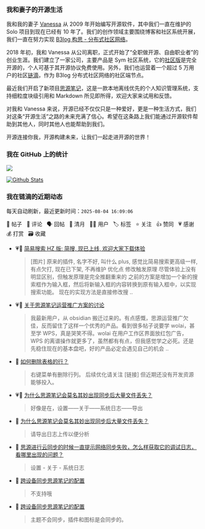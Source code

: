 ### 我和妻子的开源生活

我和我的妻子 [Vanessa](https://github.com/Vanessa219) 从 2009 年开始编写开源软件，其中我们一直在维护的 Solo 项目到现在已经有 10 年了。我们的创作领域主要围绕博客和社区系统开展，我们一直在努力实现 [B3log 构思 - 分布式社区网络](https://ld246.com/article/1546941897596)。

2018 年初，我和 Vanessa 从公司离职，正式开始了“全职做开源、自由职业者”的创业生涯。我们建立了一家公司，主要产品是 Sym 社区系统，它的[社区版](https://github.com/88250/symphony)是完全开源的，个人可基于其开源协议免费使用。另外，我们也运营着一个超过 5 万用户的社区[链滴](https://ld246.com)，作为 B3log 分布式社区网络的社区端节点。

最近我们开启了新项目[思源笔记](https://github.com/siyuan-note/siyuan)，这是一款本地离线优先的个人知识管理系统，支持细粒度块级引用和 Markdown 所见即所得，欢迎大家来试用和反馈。

对我和 Vanessa 来说，开源已经不仅仅只是一种爱好，更是一种生活方式，我们对这条“开源生活”之路的未来充满了信心。希望在这条路上我们能通过开源软件帮助到其他人，同时其他人也能帮助到我们。

开源连接你我，开源构建未来，让我们一起走进开源的世界！

### 我在 GitHub 上的统计

<a title="Hits" target="_blank" href="https://github.com/88250/88250"><img src="https://hits.b3log.org/88250/88250.svg"></a>

[![Github Stats](https://github-readme-stats.vercel.app/api?username=88250&theme=tokyonight&show_icons=true)](https://github.com/88250)

<!--events start -->

### 我在链滴的近期动态

每天自动刷新，最近更新时间：`2025-08-04 16:09:06`

📝 帖子 &nbsp; 💬 评论 &nbsp; 🗣 回帖 &nbsp; 🌙 清月 &nbsp; 👨‍💻 用户 &nbsp; 🏷️ 标签 &nbsp; ⭐️ 关注 &nbsp; 👍 赞同 &nbsp; 💗 感谢 &nbsp; 💰 打赏 &nbsp; 🗃 收藏

* 💗📝 [简易搜索 HZ 版: 简搜, 现已上线, 欢迎大家下载体验](https://ld246.com/article/1754277290689)

  > [图片] 原来的插件, 名字不好, 叫什么 plus, 感觉比简易搜索更高级一样, 有点欠打, 现在已下架, 不再维护 优化点 修改触发原理 尽管体验上没有明显区别，但触发原理是完全推翻重来的 之前的方案是增加一个新的搜索框作为输入框，然后将新输入框的内容转换到原有输入框中，以实现搜索功能。 现在的实现方法是直接修改搜 ..
* 💗💬 [关于思源笔记运营推广方案的讨论](https://ld246.com/article/1682593637581/comment/1754108962978#comments)

  > 我最新用户，从 obsidian 搬迁过来的。有点感慨，思源运营推广欠佳，反而留住了这样一个优秀的产品。看到很多帖子说要学 wolai，甚至学 WPS，真是哭笑不得。wolai 在用户工作区界面放红包广告，WPS 的离谱操作就更多了，虽然都有有点，但我感觉学之必死。还是先稳住现在的基本盘吧，好的产品必定会遇见自己的机会 ..
* 💬 [如何删除表格的行？](https://ld246.com/article/1754077473762/comment/1754097689868#comments)

  > 右键菜单有删除行列。 后续优化请关注 [链接] 但近期还没有开发资源能够投入。
* 💗💬 [为什么思源笔记会莫名其妙出现同步后大量文件丢失？](https://ld246.com/article/1754053586729/comment/1754056047975#comments)

  > 好像是在，设置——关于——系统日志——导出
* 💬 [为什么思源笔记会莫名其妙出现同步后大量文件丢失？](https://ld246.com/article/1754053586729/comment/1754053949093#comments)

  > 请导出日志上传以便分析
* 💬 [思源进行云同步的时候一直提示网络同步失败，怎么样获取它的调试日志，看哪里出现的问题？](https://ld246.com/article/1753955640684/comment/1753960502448#comments)

  > 设置 - 关于 - 系统日志
* 💬 [跨设备同步思源笔记的配置](https://ld246.com/article/1753933773634/comment/1753951253601#comments)

  > 不支持哦
* 💬 [跨设备同步思源笔记的配置](https://ld246.com/article/1753933773634/comment/1753934842727#comments)

  > 主题不会同步，插件和图标是会同步的。


<!--events end -->
